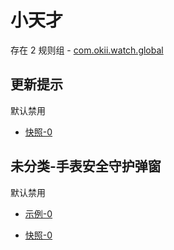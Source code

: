 # 小天才

存在 2 规则组 - [com.okii.watch.global](/src/apps/com.okii.watch.global.ts)

## 更新提示

默认禁用

- [快照-0](https://i.gkd.li/i/13630943)

## 未分类-手表安全守护弹窗

默认禁用

- [示例-0](https://m.gkd.li/57941037/8a5030a1-2b24-4a8a-a944-29d0eaabf936)

- [快照-0](https://i.gkd.li/i/13630944)
